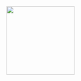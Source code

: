 <div align="center">
  <a href="https://github.com/pedrochais">
  <img height="180em" width="auto" src="https://github-readme-stats-git-masterrstaa-rickstaa.vercel.app/api/top-langs/?username=pedrochais&layout=compact&langs_count=8&theme=codeSTACKr&hide=jupyter%20notebook"/>
</div>
